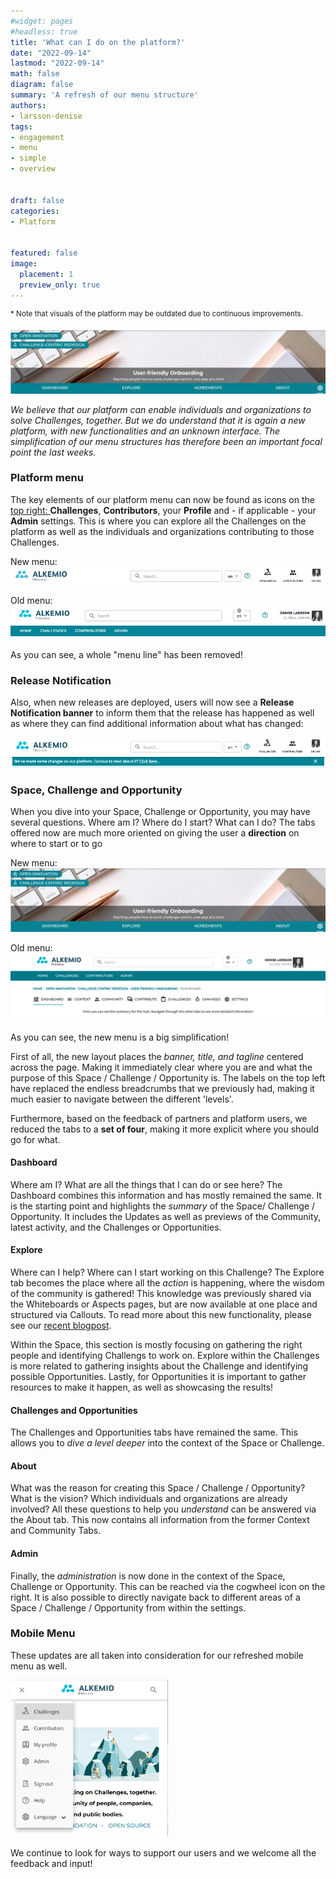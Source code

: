 ```yaml
---
#widget: pages
#headless: true
title: 'What can I do on the platform?'
date: "2022-09-14"
lastmod: "2022-09-14"
math: false
diagram: false
summary: 'A refresh of our menu structure'
authors:
- larsson-denise
tags:
- engagement
- menu
- simple
- overview


draft: false
categories:
- Platform


featured: false
image:
  placement: 1
  preview_only: true
---
```


<sup>* Note that visuals of the platform may be outdated due to continuous improvements.</sup>

![](./header.png)

<i>We believe that our platform can enable individuals and organizations to solve Challenges, together. But we do understand that it is again a new platform, with new functionalities and an unknown interface. The simplification of our menu structures has therefore been an important focal point the last weeks.</i>

### Platform menu
The key elements of our platform menu can now be found as icons on the <a href="https://alkem.io/"> top right: </a> <b>Challenges</b>, <b>Contributors</b>, your <b>Profile</b> and - if applicable - your <b>Admin</b> settings. This is where you can explore all the Challenges on the platform as well as the individuals and organizations contributing to those Challenges.  

New menu:
![](./new-platform-menu.png)

Old menu:
![](./old-platform-menu.png)

As you can see, a whole "menu line" has been removed!

### Release Notification
Also, when new releases are deployed, users will now see a <b>Release Notification banner</b> to inform them that the release has happened as well as where they can find additional information about what has changed:

![](./new-release-notificaiton.png)

### Space, Challenge and Opportunity

When you dive into your Space, Challenge or Opportunity, you may have several questions. Where am I? Where do I start? What can I do? The tabs offered now are much more oriented on giving the user a <b>direction</b> on where to start or to go

New menu:
![](./new-opportunity-menu.png)

Old menu:
![](./old-menu.png)

As you can see, the new menu is a big simplification!  

First of all, the new layout places the <i>banner, title, and tagline</i> centered across the page. Making it immediately clear where you are and what the purpose of this Space / Challenge / Opportunity is. The labels on the top left have replaced the endless breadcrumbs that we previously had, making it much easier to navigate between the different 'levels'.

Furthermore, based on the feedback of partners and platform users, we reduced the tabs to a <b>set of four</b>, making it more explicit where you should go for what. 

#### Dashboard
Where am I? What are all the things that I can do or see here? The Dashboard combines this information and has mostly remained the same. It is the starting point and highlights the <i>summary</i> of the Space/ Challenge / Opportunity. It includes the Updates as well as previews of the Community, latest activity, and the Challenges or Opportunities. 

#### Explore
Where can I help? Where can I start working on this Challenge? The Explore tab becomes the place where all the <i>action</i> is happening, where the wisdom of the community is gathered! This knowledge was previously shared via the Whiteboards or Aspects pages, but are now available at one place and structured via Callouts. To read more about this new functionality, please see our [recent blogpost](https://www.alkemio.org/post/2022-09-callouts/).

Within the Space, this section is mostly focusing on gathering the right people and identifying Challengs to work on. Explore within the Challenges is more related to gathering insights about the Challenge and identifying possible Opportunities. Lastly, for Opportunities it is important to gather resources to make it happen, as well as showcasing the results!

#### Challenges and Opportunities
The Challenges and Opportunities tabs have remained the same. This allows you to <i>dive a level deeper</i> into the context of the Space or Challenge.

#### About
What was the reason for creating this Space / Challenge / Opportunity? What is the vision? Which individuals and organizations are already involved? All these questions to help you <i>understand</i> can be answered via the About tab. This now contains all information from the former Context and Community Tabs. 

#### Admin
Finally, the <i>administration</i> is now done in the context of the Space, Challenge or Opportunity. This can be reached via the cogwheel icon on the right. It is also possible to directly navigate back to different areas of a Space / Challenge / Opportunity from within the settings.

### Mobile Menu 
These updates are all taken into consideration for our refreshed mobile menu as well.

<img src="./mobile-menu.png" width="50%" 
class="align-center">

We continue to look for ways to support our users and we welcome all the feedback and input!   
